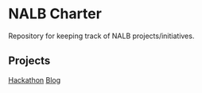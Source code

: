 # NALB Charter
Repository for keeping track of NALB projects/initiatives.

## Projects
[Hackathon](hackathon/hackathon.md)
[Blog](blog/blog.md)
